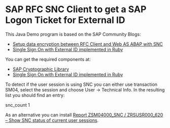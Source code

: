 # SAP RFC SNC Client to get a SAP Logon Ticket for External ID

This Java Demo program is based on the SAP Community Blogs:

- [Setup data encryption between RFC Client and Web AS ABAP with SNC](https://blogs.sap.com/2006/09/29/setup-data-encryption-between-rfc-client-and-web-as-abap-with-snc/)
- [Single Sign On with External ID implemented in Ruby](https://blogs.sap.com/2006/09/30/single-sign-on-with-external-id-implemented-in-ruby/)

You can get the required components at:

- [SAP Cryptographic Library](https://launchpad.support.sap.com/#/softwarecenter/template/products/%20_APP=00200682500000001943&_EVENT=DISPHIER&HEADER=Y&FUNCTIONBAR=N&EVENT=TREE&NE=NAVIGATE&ENR=01200615320100002625&V=MAINT&TA=ACTUAL&PAGE=SEARCH/SAPCRYPTOLIB
)
- [Single Sign On with External ID implemented in Ruby](https://launchpad.support.sap.com/#/softwarecenter/template/products/%20_APP=00200682500000001943&_EVENT=DISPHIER&HEADER=Y&FUNCTIONBAR=N&EVENT=TREE&NE=NAVIGATE&ENR=01200314690100001183&V=MAINT&TA=ACTUAL&PAGE=SEARCH/SAP%20JCO)

To detect if the user session is using SNC you can either use transaction SM04, select the session and choose User -> Technical Info. 
In the resulting list you should find an entry:

snc_count	1

As an alternative you can install [Report ZSM04000_SNC / ZRSUSR000_620 – Show SNC status of current user sessions](https://blogs.sap.com/2013/09/30/report-zsm04000snc-show-snc-status-of-current-user-sessions/).
